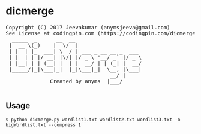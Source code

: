 # dicmerge
<pre>
Copyright (C) 2017 Jeevakumar (anymsjeeva@gmail.com)
See License at codingpin.com (https://codingpin.com/dicmergeproject)
  _____  _      __  __                     
 |  __ \(_)    |  \/  |                    
 | |  | |_  ___| \  / | ___ _ __ __ _  ___ 
 | |  | | |/ __| |\/| |/ _ \ '__/ _` |/ _ \
 | |__| | | (__| |  | |  __/ | | (_| |  __/
 |_____/|_|\___|_|  |_|\___|_|  \__, |\___|
                                 __/ |     
              Created by anyms  |___/      

</pre>

## Usage
`$ python dicmerge.py wordlist1.txt wordlist2.txt wordlist3.txt -o bigWordlist.txt --compress 1`